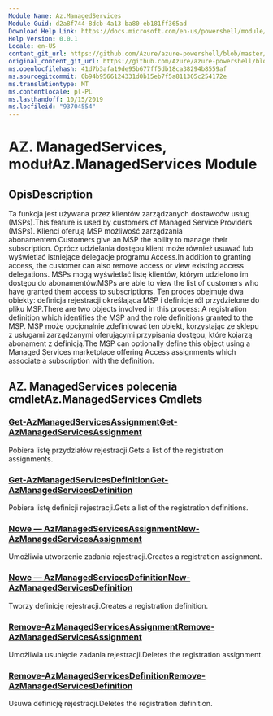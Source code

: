 ```yaml
---
Module Name: Az.ManagedServices
Module Guid: d2a8f744-8dcb-4a13-ba80-eb181ff365ad
Download Help Link: https://docs.microsoft.com/en-us/powershell/module/az.managedservices
Help Version: 0.0.1
Locale: en-US
content_git_url: https://github.com/Azure/azure-powershell/blob/master/src/ManagedServices/ManagedServices/help/Az.ManagedServices.md
original_content_git_url: https://github.com/Azure/azure-powershell/blob/master/src/ManagedServices/ManagedServices/help/Az.ManagedServices.md
ms.openlocfilehash: 41d7b3afa19de95b677ff5db18ca38294b8559af
ms.sourcegitcommit: 0b94b9566124331d0b15eb7f5a811305c254172e
ms.translationtype: MT
ms.contentlocale: pl-PL
ms.lasthandoff: 10/15/2019
ms.locfileid: "93704554"
---
```

# <span data-ttu-id="6d445-101">AZ. ManagedServices, moduł</span><span class="sxs-lookup"><span data-stu-id="6d445-101">Az.ManagedServices Module</span></span>
## <span data-ttu-id="6d445-102">Opis</span><span class="sxs-lookup"><span data-stu-id="6d445-102">Description</span></span>
<span data-ttu-id="6d445-103">Ta funkcja jest używana przez klientów zarządzanych dostawców usług (MSPs).</span><span class="sxs-lookup"><span data-stu-id="6d445-103">This feature is used by customers of Managed Service Providers (MSPs).</span></span> <span data-ttu-id="6d445-104">Klienci oferują MSP możliwość zarządzania abonamentem.</span><span class="sxs-lookup"><span data-stu-id="6d445-104">Customers give an MSP the ability to manage their subscription.</span></span> <span data-ttu-id="6d445-105">Oprócz udzielania dostępu klient może również usuwać lub wyświetlać istniejące delegacje programu Access.</span><span class="sxs-lookup"><span data-stu-id="6d445-105">In addition to granting access, the customer can also remove access or view existing access delegations.</span></span> <span data-ttu-id="6d445-106">MSPs mogą wyświetlać listę klientów, którym udzielono im dostępu do abonamentów.</span><span class="sxs-lookup"><span data-stu-id="6d445-106">MSPs are able to view the list of customers who have granted them access to subscriptions.</span></span> <span data-ttu-id="6d445-107">Ten proces obejmuje dwa obiekty: definicja rejestracji określająca MSP i definicje ról przydzielone do pliku MSP.</span><span class="sxs-lookup"><span data-stu-id="6d445-107">There are two objects involved in this process: A registration definition which identifies the MSP and the role definitions granted to the MSP.</span></span> <span data-ttu-id="6d445-108">MSP może opcjonalnie zdefiniować ten obiekt, korzystając ze sklepu z usługami zarządzanymi oferującymi przypisania dostępu, które kojarzą abonament z definicją.</span><span class="sxs-lookup"><span data-stu-id="6d445-108">The MSP can optionally define this object using a Managed Services marketplace offering Access assignments which associate a subscription with the definition.</span></span>

## <span data-ttu-id="6d445-109">AZ. ManagedServices polecenia cmdlet</span><span class="sxs-lookup"><span data-stu-id="6d445-109">Az.ManagedServices Cmdlets</span></span>
### [<span data-ttu-id="6d445-110">Get-AzManagedServicesAssignment</span><span class="sxs-lookup"><span data-stu-id="6d445-110">Get-AzManagedServicesAssignment</span></span>](Get-AzManagedServicesAssignment.md)
<span data-ttu-id="6d445-111">Pobiera listę przydziałów rejestracji.</span><span class="sxs-lookup"><span data-stu-id="6d445-111">Gets a list of the registration assignments.</span></span>

### [<span data-ttu-id="6d445-112">Get-AzManagedServicesDefinition</span><span class="sxs-lookup"><span data-stu-id="6d445-112">Get-AzManagedServicesDefinition</span></span>](Get-AzManagedServicesDefinition.md)
<span data-ttu-id="6d445-113">Pobiera listę definicji rejestracji.</span><span class="sxs-lookup"><span data-stu-id="6d445-113">Gets a list of the registration definitions.</span></span>

### [<span data-ttu-id="6d445-114">Nowe — AzManagedServicesAssignment</span><span class="sxs-lookup"><span data-stu-id="6d445-114">New-AzManagedServicesAssignment</span></span>](New-AzManagedServicesAssignment.md)
<span data-ttu-id="6d445-115">Umożliwia utworzenie zadania rejestracji.</span><span class="sxs-lookup"><span data-stu-id="6d445-115">Creates a registration assignment.</span></span>

### [<span data-ttu-id="6d445-116">Nowe — AzManagedServicesDefinition</span><span class="sxs-lookup"><span data-stu-id="6d445-116">New-AzManagedServicesDefinition</span></span>](New-AzManagedServicesDefinition.md)
<span data-ttu-id="6d445-117">Tworzy definicję rejestracji.</span><span class="sxs-lookup"><span data-stu-id="6d445-117">Creates a registration definition.</span></span>

### [<span data-ttu-id="6d445-118">Remove-AzManagedServicesAssignment</span><span class="sxs-lookup"><span data-stu-id="6d445-118">Remove-AzManagedServicesAssignment</span></span>](Remove-AzManagedServicesAssignment.md)
<span data-ttu-id="6d445-119">Umożliwia usunięcie zadania rejestracji.</span><span class="sxs-lookup"><span data-stu-id="6d445-119">Deletes the registration assignment.</span></span>

### [<span data-ttu-id="6d445-120">Remove-AzManagedServicesDefinition</span><span class="sxs-lookup"><span data-stu-id="6d445-120">Remove-AzManagedServicesDefinition</span></span>](Remove-AzManagedServicesDefinition.md)
<span data-ttu-id="6d445-121">Usuwa definicję rejestracji.</span><span class="sxs-lookup"><span data-stu-id="6d445-121">Deletes the registration definition.</span></span>

